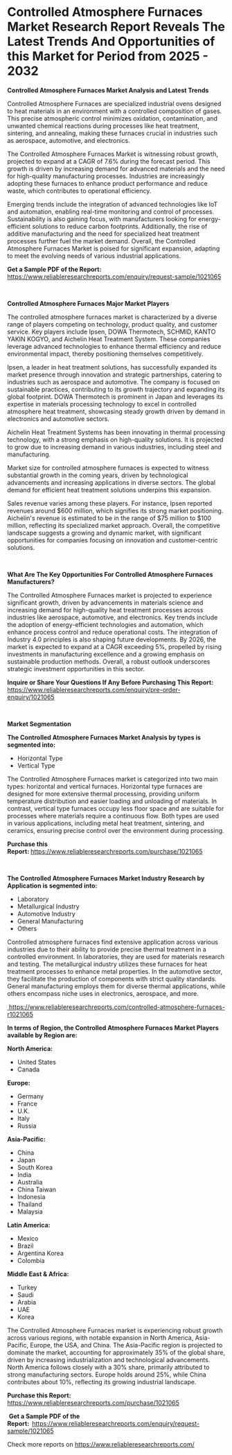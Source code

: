 <p><h1>Controlled Atmosphere Furnaces Market Research Report Reveals The Latest Trends And Opportunities of this Market for Period from 2025 - 2032</h1></p><p><strong>Controlled Atmosphere Furnaces Market Analysis and Latest Trends</strong></p>
<p><p>Controlled Atmosphere Furnaces are specialized industrial ovens designed to heat materials in an environment with a controlled composition of gases. This precise atmospheric control minimizes oxidation, contamination, and unwanted chemical reactions during processes like heat treatment, sintering, and annealing, making these furnaces crucial in industries such as aerospace, automotive, and electronics.</p><p>The Controlled Atmosphere Furnaces Market is witnessing robust growth, projected to expand at a CAGR of 7.6% during the forecast period. This growth is driven by increasing demand for advanced materials and the need for high-quality manufacturing processes. Industries are increasingly adopting these furnaces to enhance product performance and reduce waste, which contributes to operational efficiency.</p><p>Emerging trends include the integration of advanced technologies like IoT and automation, enabling real-time monitoring and control of processes. Sustainability is also gaining focus, with manufacturers looking for energy-efficient solutions to reduce carbon footprints. Additionally, the rise of additive manufacturing and the need for specialized heat treatment processes further fuel the market demand. Overall, the Controlled Atmosphere Furnaces Market is poised for significant expansion, adapting to meet the evolving needs of various industrial applications.</p></p>
<p><strong>Get a Sample PDF of the Report:&nbsp;</strong> <a href="https://www.reliableresearchreports.com/enquiry/request-sample/1021065?utm_campaign=3349&utm_medium=2&utm_source=Github&utm_content=ia&utm_term=10042025&utm_id=controlled-atmosphere-furnaces">https://www.reliableresearchreports.com/enquiry/request-sample/1021065</a></p>
<p>&nbsp;</p>
<p><strong>Controlled Atmosphere Furnaces Major Market Players</strong></p>
<p><p>The controlled atmosphere furnaces market is characterized by a diverse range of players competing on technology, product quality, and customer service. Key players include Ipsen, DOWA Thermotech, SCHMID, KANTO YAKIN KOGYO, and Aichelin Heat Treatment System. These companies leverage advanced technologies to enhance thermal efficiency and reduce environmental impact, thereby positioning themselves competitively.</p><p>Ipsen, a leader in heat treatment solutions, has successfully expanded its market presence through innovation and strategic partnerships, catering to industries such as aerospace and automotive. The company is focused on sustainable practices, contributing to its growth trajectory and expanding its global footprint. DOWA Thermotech is prominent in Japan and leverages its expertise in materials processing technology to excel in controlled atmosphere heat treatment, showcasing steady growth driven by demand in electronics and automotive sectors.</p><p>Aichelin Heat Treatment Systems has been innovating in thermal processing technology, with a strong emphasis on high-quality solutions. It is projected to grow due to increasing demand in various industries, including steel and manufacturing. </p><p>Market size for controlled atmosphere furnaces is expected to witness substantial growth in the coming years, driven by technological advancements and increasing applications in diverse sectors. The global demand for efficient heat treatment solutions underpins this expansion.</p><p>Sales revenue varies among these players. For instance, Ipsen reported revenues around $600 million, which signifies its strong market positioning. Aichelin's revenue is estimated to be in the range of $75 million to $100 million, reflecting its specialized market approach. Overall, the competitive landscape suggests a growing and dynamic market, with significant opportunities for companies focusing on innovation and customer-centric solutions.</p></p>
<p>&nbsp;</p>
<p><strong>What Are The Key Opportunities For Controlled Atmosphere Furnaces Manufacturers?</strong></p>
<p><p>The Controlled Atmosphere Furnaces market is projected to experience significant growth, driven by advancements in materials science and increasing demand for high-quality heat treatment processes across industries like aerospace, automotive, and electronics. Key trends include the adoption of energy-efficient technologies and automation, which enhance process control and reduce operational costs. The integration of Industry 4.0 principles is also shaping future developments. By 2026, the market is expected to expand at a CAGR exceeding 5%, propelled by rising investments in manufacturing excellence and a growing emphasis on sustainable production methods. Overall, a robust outlook underscores strategic investment opportunities in this sector.</p></p>
<p><strong>Inquire or Share Your Questions If Any Before Purchasing This Report:</strong> <a href="https://www.reliableresearchreports.com/enquiry/pre-order-enquiry/1021065?utm_campaign=3349&utm_medium=2&utm_source=Github&utm_content=ia&utm_term=10042025&utm_id=controlled-atmosphere-furnaces">https://www.reliableresearchreports.com/enquiry/pre-order-enquiry/1021065</a></p>
<p>&nbsp;</p>
<p><strong>Market Segmentation</strong></p>
<p><strong>The Controlled Atmosphere Furnaces Market Analysis by types is segmented into:</strong></p>
<p><ul><li>Horizontal Type</li><li>Vertical Type</li></ul></p>
<p><p>The Controlled Atmosphere Furnaces market is categorized into two main types: horizontal and vertical furnaces. Horizontal type furnaces are designed for more extensive thermal processing, providing uniform temperature distribution and easier loading and unloading of materials. In contrast, vertical type furnaces occupy less floor space and are suitable for processes where materials require a continuous flow. Both types are used in various applications, including metal heat treatment, sintering, and ceramics, ensuring precise control over the environment during processing.</p></p>
<p><strong>Purchase this Report:&nbsp;</strong><a href="https://www.reliableresearchreports.com/purchase/1021065?utm_campaign=3349&utm_medium=2&utm_source=Github&utm_content=ia&utm_term=10042025&utm_id=controlled-atmosphere-furnaces">https://www.reliableresearchreports.com/purchase/1021065</a></p>
<p>&nbsp;</p>
<p><strong>The Controlled Atmosphere Furnaces Market Industry Research by Application is segmented into:</strong></p>
<p><ul><li>Laboratory</li><li>Metallurgical Industry</li><li>Automotive Industry</li><li>General Manufacturing</li><li>Others</li></ul></p>
<p><p>Controlled atmosphere furnaces find extensive application across various industries due to their ability to provide precise thermal treatment in a controlled environment. In laboratories, they are used for materials research and testing. The metallurgical industry utilizes these furnaces for heat treatment processes to enhance metal properties. In the automotive sector, they facilitate the production of components with strict quality standards. General manufacturing employs them for diverse thermal applications, while others encompass niche uses in electronics, aerospace, and more.</p></p>
<p><a href="https://www.reliableresearchreports.com/controlled-atmosphere-furnaces-r1021065?utm_campaign=3349&utm_medium=2&utm_source=Github&utm_content=ia&utm_term=10042025&utm_id=controlled-atmosphere-furnaces">&nbsp;https://www.reliableresearchreports.com/controlled-atmosphere-furnaces-r1021065</a></p>
<p><strong>In terms of Region, the Controlled Atmosphere Furnaces Market Players available by Region are:</strong></p>
<p>
    <p> <strong> North America: </strong>
        <ul>
            <li>United States</li>
            <li>Canada</li>
        </ul>
        </p> 
    <p> <strong> Europe: </strong>
        <ul>
            <li>Germany</li>
            <li>France</li>
            <li>U.K.</li>
            <li>Italy</li>
            <li>Russia</li>
        </ul>
        </p> 
    <p> <strong> Asia-Pacific: </strong>
        <ul>
            <li>China</li>
            <li>Japan</li>
            <li>South Korea</li>
            <li>India</li>
            <li>Australia</li>
            <li>China Taiwan</li>
            <li>Indonesia</li>
            <li>Thailand</li>
            <li>Malaysia</li>
        </ul>
        </p> 
    <p> <strong> Latin America: </strong>
        <ul>
            <li>Mexico</li>
            <li>Brazil</li>
            <li>Argentina Korea</li>
            <li>Colombia</li>
        </ul>
        </p> 
    <p> <strong> Middle East & Africa: </strong>
        <ul>
            <li>Turkey</li>
            <li>Saudi</li>
            <li>Arabia</li>
            <li>UAE</li>
            <li>Korea</li>
        </ul>
    </p>
    </p>
<p><p>The Controlled Atmosphere Furnaces market is experiencing robust growth across various regions, with notable expansion in North America, Asia-Pacific, Europe, the USA, and China. The Asia-Pacific region is projected to dominate the market, accounting for approximately 35% of the global share, driven by increasing industrialization and technological advancements. North America follows closely with a 30% share, primarily attributed to strong manufacturing sectors. Europe holds around 25%, while China contributes about 10%, reflecting its growing industrial landscape.</p></p>
<p><strong>Purchase this Report: </strong><a href="https://www.reliableresearchreports.com/purchase/1021065?utm_campaign=3349&utm_medium=2&utm_source=Github&utm_content=ia&utm_term=10042025&utm_id=controlled-atmosphere-furnaces">https://www.reliableresearchreports.com/purchase/1021065</a></p>
<p>&nbsp;<strong>Get a Sample PDF of the Report:&nbsp;&nbsp;</strong><a href="https://www.reliableresearchreports.com/enquiry/request-sample/1021065?utm_campaign=3349&utm_medium=2&utm_source=Github&utm_content=ia&utm_term=10042025&utm_id=controlled-atmosphere-furnaces">https://www.reliableresearchreports.com/enquiry/request-sample/1021065</a></p>
<p><strong></strong></p>
<p>Check more reports on <a href="https://www.reliableresearchreports.com/?utm_campaign=3349&utm_medium=2&utm_source=Github&utm_content=ia&utm_term=10042025&utm_id=controlled-atmosphere-furnaces">https://www.reliableresearchreports.com/</a></p>